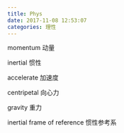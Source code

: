```yaml
---
title: Phys
date: 2017-11-08 12:53:07
categories: 理性
---
```

momentum 动量

inertial 惯性

accelerate 加速度

 centripetal 向心力

gravity 重力

inertial frame of reference 惯性参考系

